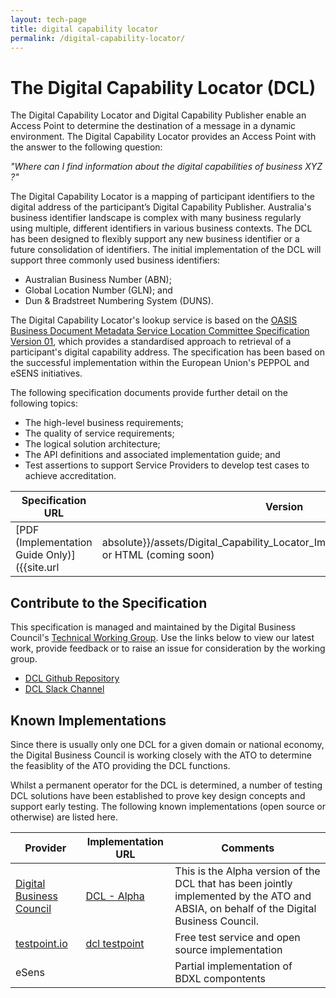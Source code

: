 ```yaml
---
layout: tech-page
title: digital capability locator
permalink: /digital-capability-locator/
---
```


# The Digital Capability Locator (DCL)

The Digital Capability Locator and Digital Capability Publisher enable an Access Point to determine the destination of a message in a dynamic environment. The Digital Capability Locator provides an Access Point with the answer to the following question:

*"Where can I find information about the digital capabilities of business XYZ ?"*

The Digital Capability Locator is a mapping of participant identifiers to the digital address of the participant’s Digital Capability Publisher. Australia's business identifier landscape is complex with many business regularly using multiple, different identifiers in various business contexts.  The DCL has been designed to flexibly support any new business identifier or a future consolidation of identifiers.  The initial implementation of the DCL will support three commonly used business identifiers:

- Australian Business Number (ABN);
- Global Location Number (GLN); and
- Dun & Bradstreet Numbering System (DUNS).

The Digital Capability Locator's lookup service is based on the [OASIS Business Document Metadata Service Location Committee Specification Version 01](http://docs.oasis-open.org/bdxr/BDX-Location/v1.0/BDX-Location-v1.0.html), which provides a standardised approach to retrieval of a participant's digital capability address. The specification has been based on the successful implementation within the European Union's PEPPOL and eSENS initiatives.

The following specification documents provide further detail on the following topics: 

- The high-level business requirements;
- The quality of service requirements;
- The logical solution architecture;
- The API definitions and associated implementation guide; and
- Test assertions to support Service Providers to develop test cases to achieve accreditation.


| Specification URL | Version | Status | API Definition | Issues List |
| ----------------- | ------  | ------ | -------------- | -------- |
| [PDF (Implementation Guide Only)]({{site.url |absolute}}/assets/Digital_Capability_Locator_Implementation_Guide_v1.0.pdf) or HTML (coming soon) | 1.0 | ![Raw](http://rfc.unprotocols.org/spec:2/COSS/raw.svg)  | Pending | [DCL 1.0 Issues](https://github.com/Digital-Business-Council/Digital-Capability-Locator/issues)   |

## Contribute to the Specification
This specification is managed and maintained by the Digital Business Council's [Technical Working Group]("/tech-working-group").  Use the links below to view our latest work, provide feedback or to raise an issue for consideration by the working group.

* [DCL Github Repository](https://github.com/Digital-Business-Council/Digital-Capability-Locator)
* [DCL Slack Channel](https://tba.com.au)

## Known Implementations

Since there is usually only one DCL for a given domain or national economy, the Digital Business Council is working closely with the ATO to determine the feasiblity of the ATO providing the DCL functions.

Whilst a permanent operator for the DCL is determined, a number of testing DCL solutions have been established to prove key design concepts and support early testing.  The following known implementations (open source or otherwise) are listed here.  

|Provider|Implementation URL|Comments|
|--------|------------------|--------|
|[Digital Business Council](http://digitalbusinesscouncil.com.au) | [DCL - Alpha](http://dcl.org.au) |  This is the Alpha version of the DCL that has been jointly implemented by the ATO and ABSIA, on behalf of the Digital Business Council. |
|[testpoint.io](http://testpoint.io/) | [dcl testpoint](http://testpoint.io/dcl)| Free test service and open source implementation |
| eSens |  | Partial implementation of BDXL compontents|


